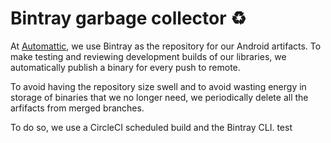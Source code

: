 # Bintray garbage collector ♻️

At [Automattic](https://automattic.com), we use Bintray as the repository for our Android artifacts.
To make testing and reviewing development builds of our libraries, we automatically publish a binary for every push to remote.

To avoid having the repository size swell and to avoid wasting energy in storage of binaries that we no longer need, we periodically delete all the arfifacts from merged branches.

To do so, we use a CircleCI scheduled build and the Bintray CLI.
test
